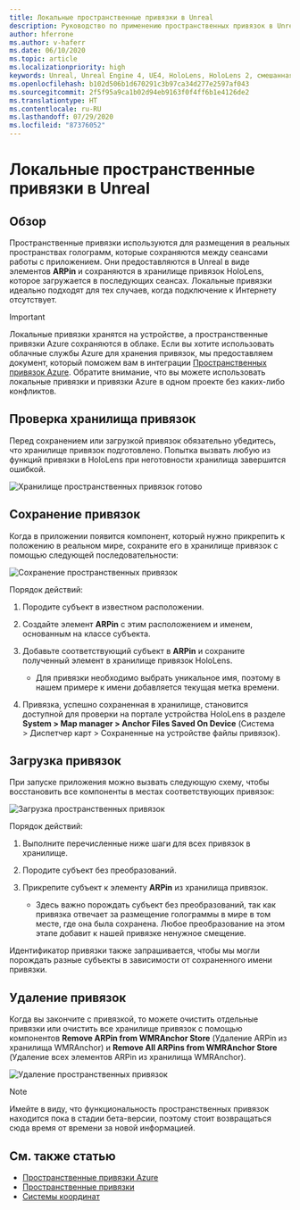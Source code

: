 ```yaml
---
title: Локальные пространственные привязки в Unreal
description: Руководство по применению пространственных привязок в Unreal
author: hferrone
ms.author: v-haferr
ms.date: 06/10/2020
ms.topic: article
ms.localizationpriority: high
keywords: Unreal, Unreal Engine 4, UE4, HoloLens, HoloLens 2, смешанная реальность, разработка, функции, документация, руководства, голограммы, пространственные привязки
ms.openlocfilehash: b102d506b1d670291c3b97ca34d277e2597af043
ms.sourcegitcommit: 2f5f95a9ca1b02d94eb9163f0f4ff6b1e4126de2
ms.translationtype: HT
ms.contentlocale: ru-RU
ms.lasthandoff: 07/29/2020
ms.locfileid: "87376052"
---
```

# <a name="local-spatial-anchors-in-unreal"></a>Локальные пространственные привязки в Unreal

## <a name="overview"></a>Обзор

Пространственные привязки используются для размещения в реальных пространствах голограмм, которые сохраняются между сеансами работы с приложением. Они предоставляются в Unreal в виде элементов **ARPin** и сохраняются в хранилище привязок HoloLens, которое загружается в последующих сеансах. Локальные привязки идеально подходят для тех случаев, когда подключение к Интернету отсутствует.

> [!IMPORTANT]
> Локальные привязки хранятся на устройстве, а пространственные привязки Azure сохраняются в облаке. Если вы хотите использовать облачные службы Azure для хранения привязок, мы предоставляем документ, который поможем вам в интеграции [Пространственных привязок Azure](unreal-azure-spatial-anchors.md). Обратите внимание, что вы можете использовать локальные привязки и привязки Azure в одном проекте без каких-либо конфликтов.

## <a name="checking-the-anchor-store"></a>Проверка хранилища привязок

Перед сохранением или загрузкой привязок обязательно убедитесь, что хранилище привязок подготовлено.  Попытка вызвать любую из функций привязки в HoloLens при неготовности хранилища завершится ошибкой.  

![Хранилище пространственных привязок готово](images/unreal-spatialanchors-store-ready.PNG)

## <a name="saving-anchors"></a>Сохранение привязок

Когда в приложении появится компонент, который нужно прикрепить к положению в реальном мире, сохраните его в хранилище привязок с помощью следующей последовательности: 

![Сохранение пространственных привязок](images/unreal-spatialanchors-save.PNG)

Порядок действий:
1. Породите субъект в известном расположении.
2. Создайте элемент **ARPin** с этим расположением и именем, основанным на классе субъекта. 
3. Добавьте соответствующий субъект в **ARPin** и сохраните полученный элемент в хранилище привязок HoloLens.  
    * Для привязки необходимо выбрать уникальное имя, поэтому в нашем примере к имени добавляется текущая метка времени. 

4. Привязка, успешно сохраненная в хранилище, становится доступной для проверки на портале устройства HoloLens в разделе **System > Map manager > Anchor Files Saved On Device** (Система > Диспетчер карт > Сохраненные на устройстве файлы привязок). 

## <a name="loading-anchors"></a>Загрузка привязок

При запуске приложения можно вызвать следующую схему, чтобы восстановить все компоненты в местах соответствующих привязок:

![Загрузка пространственных привязок](images/unreal-spatialanchors-load.PNG)

Порядок действий:
1. Выполните перечисленные ниже шаги для всех привязок в хранилище. 
2. Породите субъект без преобразований.
3. Прикрепите субъект к элементу **ARPin** из хранилища привязок.  

    * Здесь важно порождать субъект без преобразований, так как привязка отвечает за размещение голограммы в мире в том месте, где она была сохранена. Любое преобразование на этом этапе добавит к нашей привязке ненужное смещение. 

Идентификатор привязки также запрашивается, чтобы мы могли порождать разные субъекты в зависимости от сохраненного имени привязки. 

## <a name="removing-anchors"></a>Удаление привязок 

Когда вы закончите с привязкой, то можете очистить отдельные привязки или очистить все хранилище привязок с помощью компонентов **Remove ARPin from WMRAnchor Store** (Удаление ARPin из хранилища WMRAnchor) и **Remove All ARPins from WMRAnchor Store** (Удаление всех элементов ARPin из хранилища WMRAnchor).

![Удаление пространственных привязок](images/unreal-spatialanchors-remove.PNG)

> [!NOTE]
> Имейте в виду, что функциональность пространственных привязок находится пока в стадии бета-версии, поэтому стоит возвращаться сюда время от времени за новой информацией.

## <a name="see-also"></a>См. также статью
* [Пространственные привязки Azure](unreal-azure-spatial-anchors.md)
* [Пространственные привязки](spatial-anchors.md)
* [Системы координат](coordinate-systems.md)
